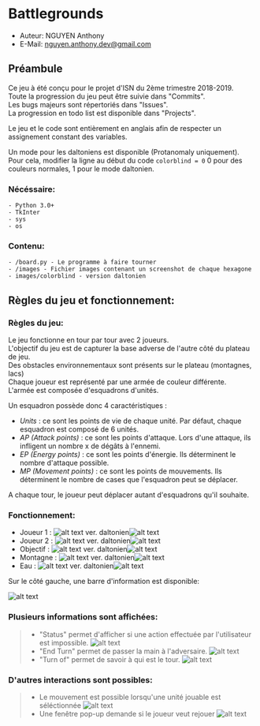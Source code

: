 # Battlegrounds
- Auteur: NGUYEN Anthony
- E-Mail: nguyen.anthony.dev@gmail.com

## Préambule
Ce jeu à été conçu pour le projet d'ISN du 2ème trimestre 2018-2019. <br>
Toute la progression du jeu peut être suivie dans "Commits". <br>
Les bugs majeurs sont répertoriés dans "Issues". <br>
La progression en todo list est disponible dans "Projects".<br>

Le jeu et le code sont entièrement en anglais afin de respecter un assignement constant des variables. <br>

Un mode pour les daltoniens est disponible (Protanomaly uniquement). <br>
Pour cela, modifier la ligne au début du code ```colorblind = 0``` 0 pour des couleurs normales, 1 pour le mode daltonien.

### Nécéssaire:
    - Python 3.0+
    - TkInter
    - sys
    - os
    
### Contenu:
    - /board.py - Le programme à faire tourner
    - /images - Fichier images contenant un screenshot de chaque hexagone
    - images/colorblind - version daltonien
    
## Règles du jeu et fonctionnement:

### Règles du jeu:
Le jeu fonctionne en tour par tour avec 2 joueurs. <br>
L'objectif du jeu est de capturer la base adverse de l'autre côté du plateau de jeu.<br>
Des obstacles environnementaux sont présents sur le plateau (montagnes, lacs)<br>
Chaque joueur est représenté par une armée de couleur différente.<br>
L'armée est composée d'esquadrons d'unités.<br>

Un esquadron possède donc 4 caractéristiques :
- *Units* : ce sont les points de vie de chaque unité. Par défaut, chaque esquadron est composé de 6 unités.
- *AP (Attack points)* : ce sont les points d'attaque. Lors d'une attaque, ils infligent un nombre x de dégâts à l'ennemi.
- *EP (Energy points)* : ce sont les points d'énergie. Ils déterminent le nombre d'attaque possible.
- *MP (Movement points)* : ce sont les points de mouvements. Ils déterminent le nombre de cases que l'esquadron peut se déplacer.

A chaque tour, le joueur peut déplacer autant d'esquadrons qu'il souhaite.

### Fonctionnement:
- Joueur 1 :
![alt text](https://i.imgur.com/MjvXilA.png) ver. daltonien![alt text](https://i.imgur.com/oH5eb48.png)
- Joueur 2 :
![alt text](https://i.imgur.com/eeafQTs.png) ver. daltonien![alt text](https://i.imgur.com/l9p4QhN.png)
- Objectif :
![alt text](https://i.imgur.com/XLCXeyz.png) ver. daltonien![alt text](https://i.imgur.com/omIGrjL.png)
- Montagne :
![alt text](https://i.imgur.com/CUfK0nf.png) ver. daltonien![alt text](https://i.imgur.com/HamxFE9.png)
- Eau :
![alt text](https://i.imgur.com/vpstBkV.png) ver. daltonien![alt text](https://i.imgur.com/9O5ZomI.png)

Sur le côté gauche, une barre d'information est disponible:

![alt text](https://i.imgur.com/mZrGERK.png)

### Plusieurs informations sont affichées:
>- "Status" permet d'afficher si une action effectuée par l'utilisateur est impossible.
>![alt text](https://i.imgur.com/MPsqPVV.png)
>- "End Turn" permet de passer la main à l'adversaire.
>![alt text](https://i.imgur.com/kICQzwx.png)
>- "Turn of" permet de savoir à qui est le tour.
>![alt text](https://i.imgur.com/NMdMn1x.png)

### D'autres interactions sont possibles:
>- Le mouvement est possible lorsqu'une unité jouable est séléctionnée
>![alt text](https://i.imgur.com/WQuyPtU.png)
>- Une fenêtre pop-up demande si le joueur veut rejouer
>![alt text](https://i.imgur.com/XaKEJm4.png)
